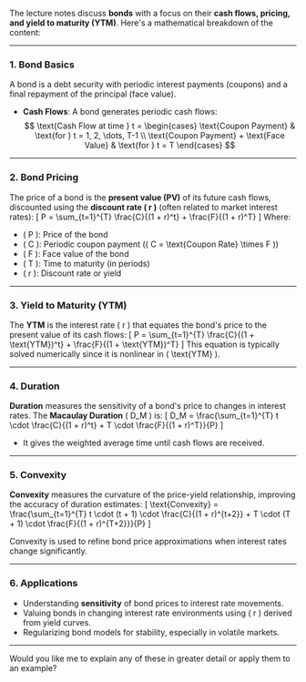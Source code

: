 The lecture notes discuss **bonds** with a focus on their **cash flows, pricing, and yield to maturity (YTM)**. Here's a mathematical breakdown of the content:

---

### 1. **Bond Basics**
A bond is a debt security with periodic interest payments (coupons) and a final repayment of the principal (face value).

- **Cash Flows**: A bond generates periodic cash flows:
  $$
  \text{Cash Flow at time } t = 
  \begin{cases} 
      \text{Coupon Payment} & \text{for } t = 1, 2, \dots, T-1 \\
      \text{Coupon Payment} + \text{Face Value} & \text{for } t = T 
  \end{cases}
  $$

---

### 2. **Bond Pricing**
The price of a bond is the **present value (PV)** of its future cash flows, discounted using the **discount rate \( r \)** (often related to market interest rates):
\[
P = \sum_{t=1}^{T} \frac{C}{(1 + r)^t} + \frac{F}{(1 + r)^T}
\]
Where:
- \( P \): Price of the bond
- \( C \): Periodic coupon payment (\( C = \text{Coupon Rate} \times F \))
- \( F \): Face value of the bond
- \( T \): Time to maturity (in periods)
- \( r \): Discount rate or yield

---

### 3. **Yield to Maturity (YTM)**
The **YTM** is the interest rate \( r \) that equates the bond's price to the present value of its cash flows:
\[
P = \sum_{t=1}^{T} \frac{C}{(1 + \text{YTM})^t} + \frac{F}{(1 + \text{YTM})^T}
\]
This equation is typically solved numerically since it is nonlinear in \( \text{YTM} \).

---

### 4. **Duration**
**Duration** measures the sensitivity of a bond's price to changes in interest rates. The **Macaulay Duration** \( D_M \) is:
\[
D_M = \frac{\sum_{t=1}^{T} t \cdot \frac{C}{(1 + r)^t} + T \cdot \frac{F}{(1 + r)^T}}{P}
\]
- It gives the weighted average time until cash flows are received.

---

### 5. **Convexity**
**Convexity** measures the curvature of the price-yield relationship, improving the accuracy of duration estimates:
\[
\text{Convexity} = \frac{\sum_{t=1}^{T} t \cdot (t + 1) \cdot \frac{C}{(1 + r)^{t+2}} + T \cdot (T + 1) \cdot \frac{F}{(1 + r)^{T+2}}}{P}
\]

Convexity is used to refine bond price approximations when interest rates change significantly.

---

### 6. **Applications**
- Understanding **sensitivity** of bond prices to interest rate movements.
- Valuing bonds in changing interest rate environments using \( r \) derived from yield curves.
- Regularizing bond models for stability, especially in volatile markets.

---

Would you like me to explain any of these in greater detail or apply them to an example?
